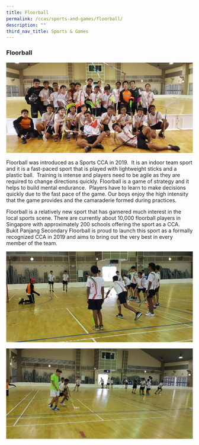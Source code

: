 ```yaml
---
title: Floorball
permalink: /ccas/sports-and-games/floorball/
description: ""
third_nav_title: Sports & Games
---
```

### Floorball

![](/images/fb1.jpeg)

Floorball was introduced as a Sports CCA in 2019.  It is an indoor team sport and it is a fast-paced sport that is played with lightweight sticks and a plastic ball.  Training is intense and players need to be agile as they are required to change directions quickly. Floorball is a game of strategy and it helps to build mental endurance.  Players have to learn to make decisions quickly due to the fast pace of the game. Our boys enjoy the high intensity that the game provides and the camaraderie formed during practices.

  

Floorball is a relatively new sport that has garnered much interest in the local sports scene. There are currently about 10,000 floorball players in Singapore with approximately 200 schools offering the sport as a CCA.  Bukit Panjang Secondary Floorball is proud to launch this sport as a formally recognized CCA in 2019 and aims to bring out the very best in every member of the team.

![](/images/fb2.jpeg)

![](/images/fb.jpeg)